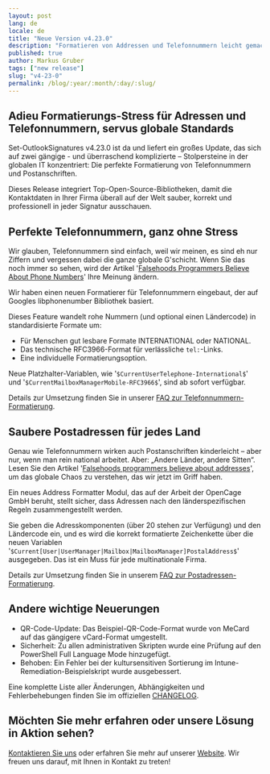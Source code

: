 ```yaml
---
layout: post
lang: de
locale: de
title: "Neue Version v4.23.0"
description: "Formatieren von Addressen und Telefonnummern leicht gemacht"
published: true
author: Markus Gruber
tags: ["new release"]
slug: "v4-23-0"
permalink: /blog/:year/:month/:day/:slug/
---
```

## Adieu Formatierungs-Stress für Adressen und Telefonnummern, servus globale Standards
Set-OutlookSignatures v4.23.0 ist da und liefert ein großes Update, das sich auf zwei gängige - und überraschend komplizierte – Stolpersteine in der globalen IT konzentriert: Die perfekte Formatierung von Telefonnummern und Postanschriften.

Dieses Release integriert Top-Open-Source-Bibliotheken, damit die Kontaktdaten in Ihrer Firma überall auf der Welt sauber, korrekt und professionell in jeder Signatur ausschauen.

## Perfekte Telefonnummern, ganz ohne Stress
Wir glauben, Telefonnummern sind einfach, weil wir meinen, es sind eh nur Ziffern und vergessen dabei die ganze globale G'schicht. Wenn Sie das noch immer so sehen, wird der Artikel '[Falsehoods Programmers Believe About Phone Numbers](https://set-outlooksignatures.com/faq/#4412-format-phone-numbers)' Ihre Meinung ändern.

Wir haben einen neuen Formatierer für Telefonnummern eingebaut, der auf Googles libphonenumber Bibliothek basiert.

Dieses Feature wandelt rohe Nummern (und optional einen Ländercode) in standardisierte Formate um:
- Für Menschen gut lesbare Formate INTERNATIONAL oder NATIONAL.
- Das technische RFC3966-Format für verlässliche `tel:`-Links.
- Eine individuelle Formatierungsoption.

Neue Platzhalter-Variablen, wie '`$CurrentUserTelephone-International$`' und '`$CurrentMailboxManagerMobile-RFC3966$`', sind ab sofort verfügbar.

Details zur Umsetzung finden Sie in unserer [FAQ zur Telefonnummern-Formatierung](https://set-outlooksignatures.com/faq/#4412-format-phone-numbers).

## Saubere Postadressen für jedes Land
Genau wie Telefonnummern wirken auch Postanschriften kinderleicht – aber nur, wenn man rein national arbeitet. Aber: „Andere Länder, andere Sitten“. Lesen Sie den Artikel '[Falsehoods programmers believe about addresses](https://set-outlooksignatures.com/faq/#4413-format-postal-addresses)', um das globale Chaos zu verstehen, das wir jetzt im Griff haben.

Ein neues Address Formatter Modul, das auf der Arbeit der OpenCage GmbH beruht, stellt sicher, dass Adressen nach den länderspezifischen Regeln zusammengestellt werden.

Sie geben die Adresskomponenten (über 20 stehen zur Verfügung) und den Ländercode ein, und es wird die korrekt formatierte Zeichenkette über die neuen Variablen '`$Current[User|UserManager|Mailbox|MailboxManager]PostalAddress$`' ausgegeben. Das ist ein Muss für jede multinationale Firma.

Details zur Umsetzung finden Sie in unserem [FAQ zur Postadressen-Formatierung](https://set-outlooksignatures.com/faq/#4413-format-postal-addresses).

## Andere wichtige Neuerungen
- QR-Code-Update: Das Beispiel-QR-Code-Format wurde von MeCard auf das gängigere vCard-Format umgestellt.
- Sicherheit: Zu allen administrativen Skripten wurde eine Prüfung auf den PowerShell Full Language Mode hinzugefügt.
- Behoben: Ein Fehler bei der kultursensitiven Sortierung im Intune-Remediation-Beispielskript wurde ausgebessert.

Eine komplette Liste aller Änderungen, Abhängigkeiten und Fehlerbehebungen finden Sie im offiziellen [CHANGELOG](https://github.com/Set-OutlookSignatures/Set-OutlookSignatures/blob/main/docs/CHANGELOG.md).

## Möchten Sie mehr erfahren oder unsere Lösung in Aktion sehen?
[Kontaktieren Sie uns](/contact) oder erfahren Sie mehr auf unserer [Website](/). Wir freuen uns darauf, mit Ihnen in Kontakt zu treten!
